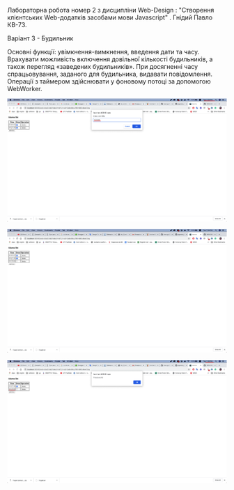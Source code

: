 Лабораторна робота номер 2 з дисципліни Web-Design : "Створення клієнтських Web-додатків засобами мови Javascript" .
Гнідий Павло КВ-73.

Варіант 3 - Будильник

Основні функції: увімкнення-вимкнення, введення дати та часу.
Врахувати можливість включення довільної кількості будильників, а також
перегляд «заведених будильників». При досягненні часу спрацьовування,
заданого для будильника, видавати повідомлення. Операції з таймером
здійснювати у фоновому потоці за допомогою WebWorker.


![](screens/1.png)

![](screens/2.png)

![](screens/3.png)
